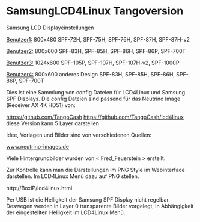 # SamsungLCD4Linux Tangoversion

Samsung LCD Displayeinstellungen

<Benutzer1:>  800x480
SPF-72H, SPF-75H, SPF-76H, SPF-87H, SPF-87H-v2

<Benutzer2:>  800x600
SPF-83H, SPF-85H, SPF-86H, SPF-86P, SPF-700T 

<Benutzer3:>  1024x600
SPF-105P, SPF-107H, SPF-107H-v2, SPF-1000P

<Benutzer4:>  800x600 anderes Design
SPF-83H, SPF-85H, SPF-86H, SPF-86P, SPF-700T 

Dies ist eine Sammlung von config Dateien für LCD4Linux und Samsung SPF Displays.
Die config Dateien sind passend für das Neutrino Image (Receiver AX 4K HD51) von:

https://github.com/TangoCash
https://github.com/TangoCash/lcd4linux diese Version kann 5 Layer darstellen

Idee, Vorlagen und Bilder sind von verschiedenen Quellen:

www.neutrino-images.de

Viele Hintergrundbilder wurden von < Fred_Feuerstein > erstellt.

Zur Kontrolle kann man die Darstellungen im PNG Style im Webinterface darstellen.
Im LCD4Linux Menü dazu auf PNG stellen.

http://BoxIP/lcd4linux.html

Per USB ist die Helligkeit der Samsung SPF Display nicht regelbar.
Deswegen werden in Layer 0 transparente Bilder vorgelegt,
in Abhängigkeit der eingestellten Helligkeit im LCD4Linux Menü.


